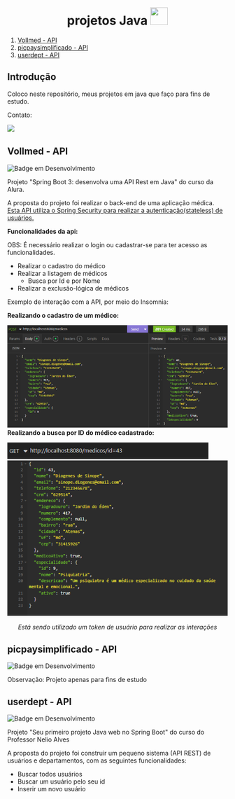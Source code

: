 <h1 align="center"> projetos Java <img loading="lazy" src="https://cdn.jsdelivr.net/gh/devicons/devicon/icons/java/java-original.svg" width="40" height="40"/></h1>

1. [Vollmed - API](#modulo1)
2. [picpaysimplificado - API](#modulo2)
3. [userdept - API](#modulo3)

## Introdução <a name="introduction"></a>

Coloco neste repositório, meus projetos em java que faço para fins de estudo.

Contato:

<a href = "mailto:leojunji@outlook.com"><img loading="lazy" src="https://img.shields.io/badge/Microsoft_Outlook-0078D4?style=for-the-badge&logo=microsoft-outlook&logoColor=white" target="_blank"></a>

## Vollmed - API <a name="modulo1"></a>

![Badge em Desenvolvimento](https://img.shields.io/badge/status-finalizado-green)

<p>
Projeto "Spring Boot 3: desenvolva uma API Rest em Java" do curso da Alura. 
<p>
<p>
A proposta do projeto foi realizar o back-end de uma aplicação médica.
<ins>Esta API utiliza o Spring Security para realizar a autenticação(stateless) de usuários.</ins>

<strong>Funcionalidades da api: </strong>

<p>

OBS: É necessário realizar o login ou cadastrar-se para ter acesso as funcionalidades.

- Realizar o cadastro do médico
- Realizar a listagem de médicos
  - Busca por Id e por Nome
- Realizar a exclusão-lógica de médicos

Exemplo de interação com a API, por meio do Insomnia:

<strong>Realizando o cadastro de um médico:</strong>

![alt text](image-2.png)
<strong>Realizando a busca por ID do médico cadastrado:</strong>

![alt text](image-4.png)
![alt text](image-3.png)
_<p align="center">Está sendo utilizado um token de usuário para realizar as interações</p>_

## picpaysimplificado - API <a name="modulo2"></a>

![Badge em Desenvolvimento](https://img.shields.io/badge/status-em%20desenvolvimento-blue)

<p>Observação: Projeto apenas para fins de estudo<p>

## userdept - API <a name="modulo3"></a>

![Badge em Desenvolvimento](https://img.shields.io/badge/status-finalizado-green)

<p>Projeto "Seu primeiro projeto Java web no Spring Boot" do curso do Professor Nelio Alves <p>
<p>
A proposta do projeto foi construir um pequeno sistema (API REST) de usuários e departamentos, com as seguintes funcionalidades:
<p>

- Buscar todos usuários
- Buscar um usuário pelo seu id
- Inserir um novo usuário

